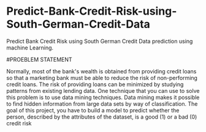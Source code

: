 # Predict-Bank-Credit-Risk-using-South-German-Credit-Data
Predict Bank Credit Risk using South German Credit Data prediction using machine Learning.

#PROEBLEM STATEMENT

Normally, most of the bank's wealth is obtained from providing credit loans so that a
marketing bank must be able to reduce the risk of non-performing credit loans. The risk
of providing loans can be minimized by studying patterns from existing lending data.
One technique that you can use to solve this problem is to use data mining techniques.
Data mining makes it possible to find hidden information from large data sets by way of
classification.
The goal of this project, you have to build a model to predict whether the person,
described by the attributes of the dataset, is a good (1) or a bad (0) credit risk
